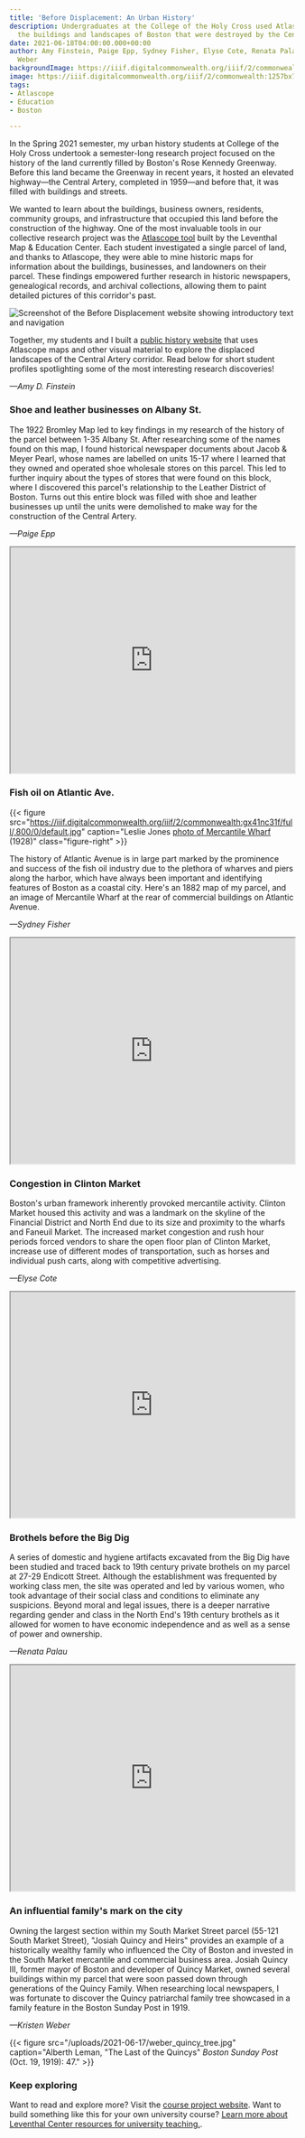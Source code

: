```yaml
---
title: 'Before Displacement: An Urban History'
description: Undergraduates at the College of the Holy Cross used Atlascope to research
  the buildings and landscapes of Boston that were destroyed by the Central Artery
date: 2021-06-18T04:00:00.000+00:00
author: Amy Finstein, Paige Epp, Sydney Fisher, Elyse Cote, Renata Palau, and Kristen
  Weber
backgroundImage: https://iiif.digitalcommonwealth.org/iiif/2/commonwealth:1257bx70n/2724,503,4696,2135/,1200/0/default.jpg
image: https://iiif.digitalcommonwealth.org/iiif/2/commonwealth:1257bx70n/2724,503,4696,2135/,1200/0/default.jpg
tags:
- Atlascope
- Education
- Boston

---
```

In the Spring 2021 semester, my urban history students at College of the
Holy Cross undertook a semester-long research project focused on the
history of the land currently filled by Boston's Rose Kennedy Greenway.
Before this land became the Greenway in recent years, it hosted an elevated highway—the
Central Artery, completed in 1959—and before that, it was filled with buildings and
streets.

We wanted to learn about the buildings, business owners,
residents, community groups, and infrastructure that occupied this land
before the construction of the highway. One of the most invaluable tools in our collective research project was the [Atlascope tool](https://atlascope.org) built by the Leventhal Map & Education Center. Each student investigated a single parcel of
land, and thanks to Atlascope, they were able to mine historic maps for
information about the buildings, businesses, and landowners on their
parcel. These findings empowered further research in historic
newspapers, genealogical records, and archival collections, allowing
them to paint detailed pictures of this corridor's past.

![Screenshot of the Before Displacement website showing introductory text and navigation](/uploads/2021-06-17/before-displacement-screenshot.png)

Together, my students and I built a [public history website](https://sites.google.com/holycross.edu/mmc) that uses Atlascope maps and other visual material to explore the displaced landscapes of the Central Artery corridor. Read below for
short student profiles spotlighting some of the most interesting research discoveries!

*—Amy D. Finstein*

### Shoe and leather businesses on Albany St.

The 1922 Bromley Map led to key findings in my research of the history
of the parcel between 1-35 Albany St. After researching some of the
names found on this map, I found historical newspaper documents about
Jacob & Meyer Pearl, whose names are labelled on units 15-17 where I
learned that they owned and operated shoe wholesale stores on this
parcel. This led to further inquiry about the types of stores that
were found on this block, where I discovered this parcel's
relationship to the Leather District of Boston. Turns out this entire
block was filled with shoe and leather businesses up until the units
were demolished to make way for the construction of the Central
Artery.

*—Paige Epp*

<iframe width="100%" height="400" src="https://atlascope.org/#view:embed$base:000$overlay:39999059011526$zoom:19.32$center:-7910318.662288891,5213631.324780119$mode:glass$pos:289"></iframe>



### Fish oil on Atlantic Ave.

{{< figure src="https://iiif.digitalcommonwealth.org/iiif/2/commonwealth:gx41nc31f/full/,800/0/default.jpg" caption="Leslie Jones [photo of Mercantile Wharf](https://ark.digitalcommonwealth.org/ark:/50959/gx41nc305) (1928)"  class="figure-right" >}}

The history of Atlantic Avenue is in large part marked by the
prominence and success of the fish oil industry due to the plethora of
wharves and piers along the harbor, which have always been important
and identifying features of Boston as a coastal city. Here's an 1882
map of my parcel, and an image of Mercantile Wharf at the rear of
commercial buildings on Atlantic Avenue.

*—Sydney Fisher*

<iframe width="100%" height="400" src="https://atlascope.org/#view:embed$base:000$overlay:39999085945739$zoom:19.75$center:-7909615.243442572,5214169.603584346$mode:glass$pos:289"></iframe>


### Congestion in Clinton Market

Boston's urban framework inherently provoked mercantile activity.
Clinton Market housed this activity and was a landmark on the skyline
of the Financial District and North End due to its size and proximity
to the wharfs and Faneuil Market. The increased market congestion and
rush hour periods forced vendors to share the open floor plan of
Clinton Market, increase use of different modes of transportation,
such as horses and individual push carts, along with competitive
advertising.

*—Elyse Cote*

<iframe width="100%" height="400" src="https://atlascope.org/#view:embed$base:000$overlay:39999059011690$zoom:18.26$center:-7909440.828439227,5215145.796240358$mode:glass$pos:342"></iframe>


### Brothels before the Big Dig

A series of domestic and hygiene artifacts excavated from the Big Dig
have been studied and traced back to 19th century private brothels on
my parcel at 27-29 Endicott Street. Although the establishment was
frequented by working class men, the site was operated and led by
various women, who took advantage of their social class and conditions
to eliminate any suspicions. Beyond moral and legal issues, there is a
deeper narrative regarding gender and class in the North End's 19th
century brothels as it allowed for women to have economic independence
and as well as a sense of power and ownership.

*—Renata Palau*

<iframe width="100%" height="400" src="https://atlascope.org/#view:embed$base:000$overlay:39999085945739$zoom:18.64$center:-7910018.230601404,5215448.182299385$mode:glass$pos:342"></iframe>

### An influential family's mark on the city

Owning the largest section within my South Market Street parcel
(55-121 South Market Street), "Josiah Quincy and Heirs" provides an
example of a historically wealthy family who influenced the City of
Boston and invested in the South Market mercantile and commercial
business area. Josiah Quincy III, former mayor of Boston and developer
of Quincy Market, owned several buildings within my parcel that were
soon passed down through generations of the Quincy Family. When
researching local newspapers, I was fortunate to discover the Quincy
patriarchal family tree showcased in a family feature in the Boston
Sunday Post in 1919.

*—Kristen Weber*

{{< figure src="/uploads/2021-06-17/weber_quincy_tree.jpg" caption="Alberth Leman, \"The Last of the Quincys\" *Boston Sunday Post* (Oct. 19, 1919): 47." >}}

### Keep exploring

Want to read and explore more? Visit the [course project website](https://sites.google.com/holycross.edu/mmc). Want to build something like this for your own university course? [Learn more about Leventhal Center resources for university teaching.](http://localhost:1313/education/university/).